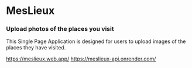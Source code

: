 # MesLieux
### Upload photos of the places you visit

This Single Page Application is designed for users to upload images of the places they have visited.


https://meslieux.web.app/
https://meslieux-api.onrender.com/